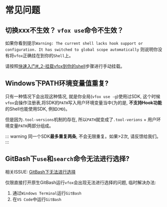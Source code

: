 # 常见问题

## 切换xxx不生效？ `vfox use`命令不生效？

如果你看到提示`Warning: The current shell lacks hook support or configuration. It has switched to global scope automatically`
则说明你没有将`vfox`正确挂在到你的`Shell`上。

请按照[快速入门#_2-挂载vfox到你的shell](./quick-start.md#_2-挂载vfox到你的shell)步骤进行手动挂载。


## Windows下PATH环境变量值重复?

只有一种情况下会出现这种情况, 就是你全局(`vfox use -g`)使用过SDK, 这个时候`vfox`会操作注册表,将SDK的`PATH`写入用户环境变量当中(为的是,
**不支持Hook功能**的Shell也能使用SDK, 例如`CMD`)。

但是因为`.tool-versions`机制的存在, 所以`PATH`就变成了`.tool-verions` + 用户环境变量`PATH`两部分组成。

::: warning
同一个SDK**最多重复两条**, 不会无限重复。如果>2次, 请反馈给我们。
::: 

## GitBash下`use`和`search`命令无法进行选择?

相关ISSUE: [GitBash下无法进行选择](https://github.com/version-fox/vfox/issues/98)

仅限直接打开原生GitBash运行`vfox`会出现无法进行选择的问题, 临时解决办法:
1. 通过`Windows Terminal`运行`GitBash`
2. 在`VS Code`中运行`GitBash`
